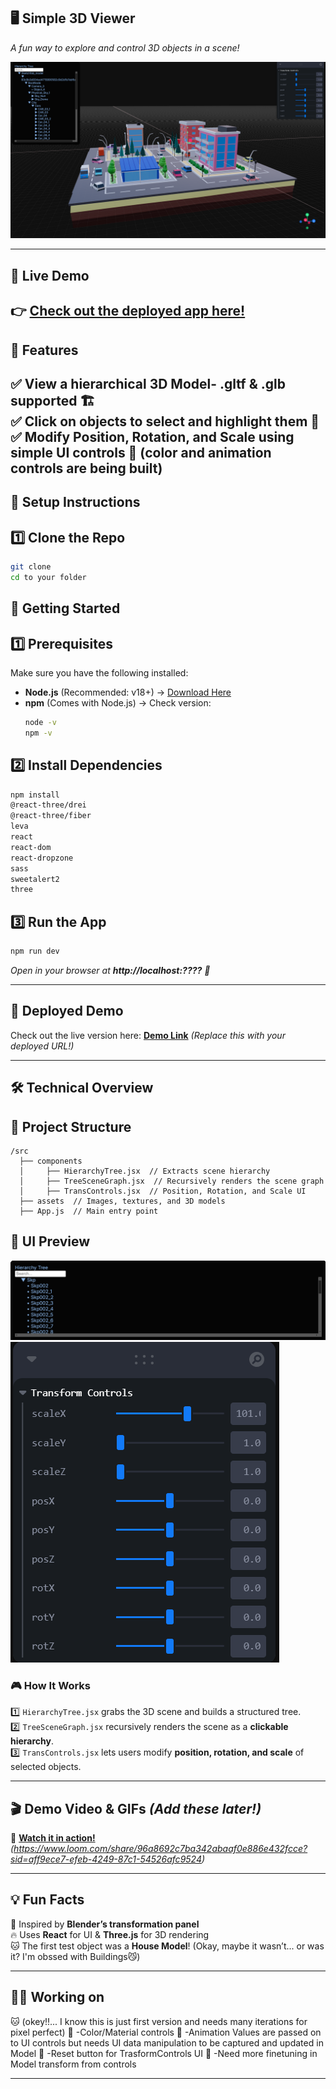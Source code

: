 ## **🖥️ Simple 3D Viewer**  
_A fun way to explore and control 3D objects in a scene!_

![App Preview](./src/assets/images/App-ScreenShot.png)

---
## 🔗 Live Demo  
👉 [Check out the deployed app here!](https://threejs-editor-app.vercel.app/)
---

## **📌 Features**  
✅ View a hierarchical **3D Model- .gltf & .glb supported** 🏗️  
✅ Click on objects to **select and highlight them** 🔦  
✅ Modify **Position, Rotation, and Scale** using simple UI controls 🎰  (color and animation controls are being built)
---

## **🚀 Setup Instructions**  
## **1️⃣ Clone the Repo**  
```bash
git clone 
cd to your folder
```

## 🚀 Getting Started  

## **1️⃣ Prerequisites**  
Make sure you have the following installed:  
- **Node.js** (Recommended: v18+) → [Download Here](https://nodejs.org/)  
- **npm** (Comes with Node.js) → Check version:  
  ```sh
  node -v
  npm -v


## **2️⃣ Install Dependencies**  
```bash
npm install
@react-three/drei
@react-three/fiber
leva
react
react-dom
react-dropzone
sass
sweetalert2
three
```

## **3️⃣ Run the App**  
```bash
npm run dev 
```
_Open in your browser at **http://localhost:????** 🎉_

---

## **🔗 Deployed Demo**  
Check out the live version here: **[Demo Link](https://your-demo-link.com)** *(Replace this with your deployed URL!)*  

---

## **🛠️ Technical Overview**  
## **📂 Project Structure**  
```
/src
  ├── components
  │     ├── HierarchyTree.jsx  // Extracts scene hierarchy
  │     ├── TreeSceneGraph.jsx  // Recursively renders the scene graph
  │     ├── TransControls.jsx  // Position, Rotation, and Scale UI
  ├── assets  // Images, textures, and 3D models
  ├── App.js  // Main entry point
```
## **📂 UI Preview** 
![Hierarchy Tree](./src/assets/images/HierarchyTree.png)
![Transform controls](./src/assets/images/TransFormControls.png)

### **🎮 How It Works**  
1️⃣ `HierarchyTree.jsx` grabs the 3D scene and builds a structured tree.  
2️⃣ `TreeSceneGraph.jsx` recursively renders the scene as a **clickable hierarchy**.  
3️⃣ `TransControls.jsx` lets users modify **position, rotation, and scale** of selected objects.  

---

## **🎬 Demo Video & GIFs** *(Add these later!)*  
🚀 **[Watch it in action!](#)** *(https://www.loom.com/share/96a8692c7ba342abaaf0e886e432fcce?sid=aff9ece7-efeb-4249-87c1-54526afc9524)*  

---

## **💡 Fun Facts**  
🎨 Inspired by **Blender’s transformation panel**  
🔥 Uses **React** for UI & **Three.js** for 3D rendering  
🐱 The first test object was a **House Model**! (Okay, maybe it wasn’t... or was it? I'm obssed with Buildings😼)  

---

## **👨‍💻 Working on**
🐱   (okey!!... I know this is just first version and needs many iterations for pixel perfect)
🚀  -Color/Material controls
🚀  -Animation Values are passed on to UI controls but needs UI data manipulation to be captured and updated in Model
🚀  -Reset button for TrasformControls UI
🚀  -Need more finetuning in Model transform from controls

---


